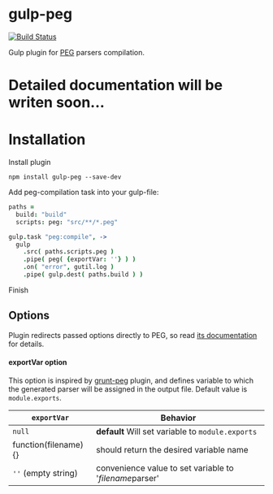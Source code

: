 gulp-peg
========

[![Build Status](https://travis-ci.org/lazutkin/gulp-peg.svg?branch=develop)](https://travis-ci.org/lazutkin/gulp-peg)

Gulp plugin for [PEG](http://pegjs.majda.cz/) parsers compilation.

# Detailed documentation will be writen soon...

# Installation

Install plugin

```
npm install gulp-peg --save-dev
```

Add peg-compilation task into your gulp-file:

```coffeescript
paths =
  build: "build"
  scripts: peg: "src/**/*.peg"

gulp.task "peg:compile", ->
  gulp
    .src( paths.scripts.peg )
    .pipe( peg( {exportVar: ''} ) )
    .on( "error", gutil.log ) 
    .pipe( gulp.dest( paths.build ) )
```

Finish

## Options

Plugin redirects passed options directly to PEG, so read [its documentation](http://pegjs.majda.cz/documentation) for details.

#### exportVar option

This option is inspired by [grunt-peg](https://github.com/dvberkel/grunt-peg) plugin, and defines variable to which the generated parser will be assigned in the output file. Default value is `module.exports`.

`exportVar`          | Behavior
----------           | ---------
`null`               | **default** Will set variable to `module.exports`
function(filename){} | should return the desired variable name
`''` (empty string)  | convenience value to set variable to '*filename*parser'
